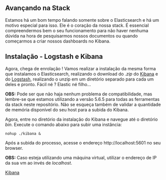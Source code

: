 ## Avançando na Stack

Estamos há um bom tempo falando somente sobre o Elasticsearch e há um motivo especial para isso. Ele é o coração da nossa stack. É essencial compreendermos bem o seu funcionamento para não haver nenhuma dúvida na hora de pesquisarmos nossos documentos ou quando começarmos a criar nossos dashboards no Kibana.

## Instalação - Logstash e Kibana

Agora, chega de enrolação ! Vamos realizar a instalação da mesma forma que instalamos o Elasticsearch, realizando o download do _.zip_ do [Kibana](https://www.elastic.co/downloads/kibana) e do [Logstash](https://www.elastic.co/downloads/logstash), realizando o unzip em um diretório separado para cada um deles e pronto. Fácil né ? Elastic né filho...

__OBS:__ Pode ser que não haja nenhum problema de compatibilidade, mas lembre-se que estamos utilizando a versão 5.6.5 para todas as ferramentas da stack neste repositório. Não se esqueça também de validar a quantidade de memória disponível do seu host para a subida do Kibana.

Agora, entre no diretório da instalação do Kibana e navegue até o diretório _bin_. Execute o comando abaixo para subir uma instância:

```
nohup ./kibana &
```

Após a subida do processo, acesse o endereço http://localhost:5601 no seu browser.

__OBS:__ Caso esteja utilizando uma máquina virtual, utilizar o endereço de IP da sua vm ao invés de _localhost_.

[Kibana](/pages/kibana.md)
